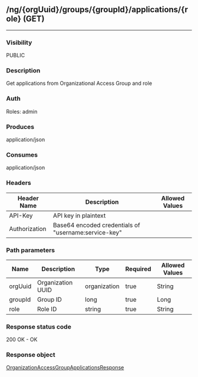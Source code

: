 ## /ng/{orgUuid}/groups/{groupId}/applications/{role} (GET)
---
### Visibility
PUBLIC
### Description
Get applications from Organizational Access Group and role
### Auth
Roles: admin
### Produces
application/json
### Consumes
application/json
### Headers
| Header Name | Description | Allowed Values |
| ----------- | ----------- | ----------- |
| API-Key | API key in plaintext |  |
| Authorization | Base64 encoded credentials of &quot;username:service-key&quot; |  |
### Path parameters
| Name | Description | Type | Required | Allowed Values |
| ----------- | ----------- | ----------- | ----------- | ----------- |
| orgUuid | Organization UUID | organization | true | String |
| groupId | Group ID | long | true | Long |
| role | Role ID | string | true | String |
### Response status code
200 OK - OK
### Response object
[OrganizationAccessGroupApplicationsResponse](<../../objects/OrganizationAccessGroupApplicationsResponse.md>)
